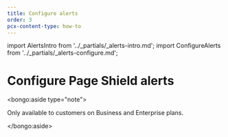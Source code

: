 ```yaml
---
title: Configure alerts
order: 3
pcx-content-type: how-to
---
```


import AlertsIntro from '../_partials/_alerts-intro.md';
import ConfigureAlerts from '../_partials/_alerts-configure.md';

# Configure Page Shield alerts

<AlertsIntro />

<bongo:aside type="note">

Only available to customers on Business and Enterprise plans.

</bongo:aside>

<ConfigureAlerts />
